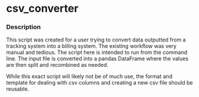 # csv_converter

### Description

This script was created for a user trying to convert data outputted from a tracking system into a billing system. The existing workflow was very manual and tedious. The script here is intended to run from the command line. The input file is converted into a pandas DataFrame where the values are then split and recombined as needed.

While this exact script will likely not be of much use, the format and template for dealing with csv columns and creating a new csv file should be reusable.